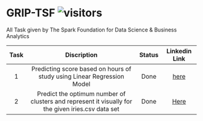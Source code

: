 # GRIP-TSF ![visitors](https://visitor-badge.laobi.icu/badge?page_id=https://github.com/AshwinSolanki76/GRIP-TSF)
All Task given by The Spark Foundation for Data Science &amp; Business Analytics

|Task|Discription|Status|Linkedin Link|
|:-----:|:----:|:---:|:---:|
|1|Predicting score based on hours of study using Linear Regression Model|Done|[here](https://www.linkedin.com/posts/ashwinsolanki99_datascience-intern-github-activity-6764029013376794624-u6Q7)|
|2|Predict the optimum number of clusters and represent it visually for the given iries.csv data set|Done|[Here](Null)|